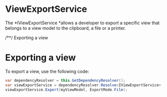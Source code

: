 # ViewExportService

The *IViewExportService *allows a developer to export a specific view that belongs to a view model to the clipboard, a file or a printer.

/\*\*/ Exporting a view

# Exporting a view

To export a view, use the following code:

``` {.java data-syntaxhighlighter-params="brush: java; gutter: false; theme: Confluence" data-theme="Confluence" style="brush: java; gutter: false; theme: Confluence"}
var dependencyResolver = this.GetDependencyResolver();
var viewExportService = dependencyResolver.Resolve<IViewExportService>();
viewExportService.Export(myViewModel, ExportMode.File);
```
